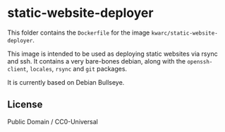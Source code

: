 # static-website-deployer

This folder contains the `Dockerfile` for the image `kwarc/static-website-deployer`. 

This image is intended to be used as deploying static websites via rsync and ssh. 
It contains a very bare-bones debian, along with the `openssh-client`, `locales`, `rsync` and `git` packages. 

It is currently based on Debian Bullseye.

## License

Public Domain / CC0-Universal
